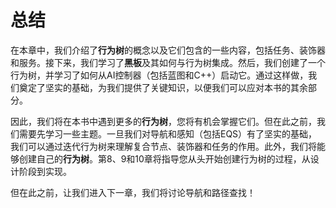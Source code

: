 # 总结

在本章中，我们介绍了**行为树**的概念以及它们包含的一些内容，包括任务、装饰器和服务。接下来，我们学习了**黑板**及其如何与行为树集成。然后，我们创建了一个行为树，并学习了如何从AI控制器（包括蓝图和C++）启动它。通过这样做，我们奠定了坚实的基础，为我们提供了关键知识，以便我们可以应对本书的其余部分。

因此，我们将在本书中遇到更多的**行为树**，您将有机会掌握它们。但在此之前，我们需要先学习一些主题。一旦我们对导航和感知（包括EQS）有了坚实的基础，我们可以通过迭代行为树来理解复合节点、装饰器和任务的作用。此外，我们将能够创建自己的**行为树**。第8、9和10章将指导您从头开始创建行为树的过程，从设计阶段到实现。

但在此之前，让我们进入下一章，我们将讨论导航和路径查找！
